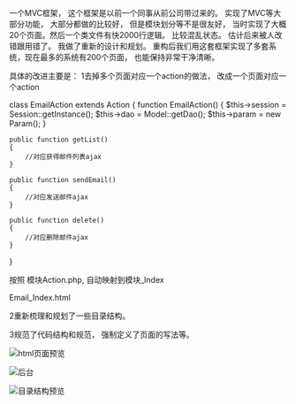 一个MVC框架， 这个框架是以前一个同事从前公司带过来的。 实现了MVC等大部分功能， 大部分都做的比较好， 但是模块划分等不是很友好， 当时实现了大概20个页面。然后一个类文件有快2000行逻辑。 比较混乱状态。 
估计后来被人改错跟用错了。 我做了重新的设计和规划。
重构后我们用这套框架实现了多套系统，现在最多的系统有200个页面， 也能保持非常干净清晰。

具体的改进主要是：
1去掉多个页面对应一个action的做法， 改成一个页面对应一个action

<nowiki>
class EmailAction extends Action 
{
	function EmailAction() {
		$this->session = Session::getInstance();
		$this->dao = Model::getDao();
		$this->param = new Param();
	}

	public function getList()
	{	
		//对应获得邮件列表ajax
	}
	
	public function sendEmail()
	{
		//对应发送邮件ajax
	}
	
	public function delete()
	{
		//对应删除邮件ajax
	}
}

</nowiki>
按照 模块Action.php, 自动映射到模块_Index

Email_Index.html

2重新梳理和规划了一些目录结构。

3规范了代码结构和规范， 强制定义了页面的写法等。

![html页面预览](https://github.com/zhengguo07q/PhpMVCFramework/blob/master/docs/html%E9%A1%B5%E9%9D%A2%E9%A2%84%E8%A7%88.png)


![后台](https://github.com/zhengguo07q/PhpMVCFramework/blob/master/docs/%E5%90%8E%E5%8F%B0.png)

![目录结构预览](https://github.com/zhengguo07q/PhpMVCFramework/blob/master/docs/PHP%E9%80%BB%E8%BE%91%E6%96%87%E4%BB%B6.png)